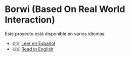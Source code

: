 # Borwi (Based On Real World Interaction)

Este proyecto está disponible en varios idiomas:

- 🇪🇸 [Leer en Español](docs/README_es.md)
- 🇬🇧 [Read in English](docs/README_en.md)
